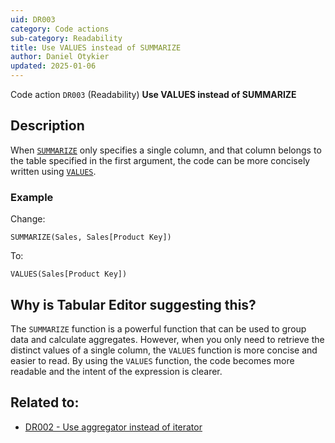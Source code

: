 ```yaml
---
uid: DR003
category: Code actions
sub-category: Readability
title: Use VALUES instead of SUMMARIZE
author: Daniel Otykier
updated: 2025-01-06
---
```


Code action `DR003` (Readability) **Use VALUES instead of SUMMARIZE**

## Description

When [`SUMMARIZE`](https://dax.guide/SUMMARIZE) only specifies a single column, and that column belongs to the table specified in the first argument, the code can be more concisely written using [`VALUES`](https://dax.guide/VALUES).

### Example

Change:
```dax
SUMMARIZE(Sales, Sales[Product Key])
```
To:
```dax
VALUES(Sales[Product Key])
```

## Why is Tabular Editor suggesting this?

The `SUMMARIZE` function is a powerful function that can be used to group data and calculate aggregates. However, when you only need to retrieve the distinct values of a single column, the `VALUES` function is more concise and easier to read. By using the `VALUES` function, the code becomes more readable and the intent of the expression is clearer.

## Related to:

- [DR002 - Use aggregator instead of iterator](xref:DR002)